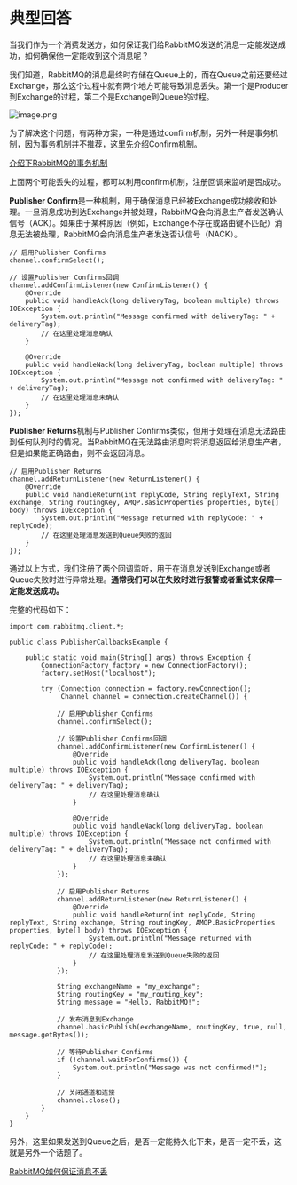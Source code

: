 # 典型回答

当我们作为一个消费发送方，如何保证我们给RabbitMQ发送的消息一定能发送成功，如何确保他一定能收到这个消息呢？

我们知道，RabbitMQ的消息最终时存储在Queue上的，而在Queue之前还要经过Exchange，那么这个过程中就有两个地方可能导致消息丢失。第一个是Producer到Exchange的过程，第二个是Exchange到Queue的过程。

![image.png](https://cdn.nlark.com/yuque/0/2023/png/5378072/1693634392644-7843a67d-4fb1-4da9-9809-9b190a1bd035.png#averageHue=%23fcfcfc&clientId=ud20ec6b6-6bc1-4&from=paste&height=397&id=udbfeb958&originHeight=437&originWidth=944&originalType=binary&ratio=1.100000023841858&rotation=0&showTitle=false&size=37395&status=done&style=none&taskId=u8aa13b7d-d033-4ef1-8e60-346ad50f4df&title=&width=858.1817995812286)

为了解决这个问题，有两种方案，一种是通过confirm机制，另外一种是事务机制，因为事务机制并不推荐，这里先介绍Confirm机制。

[介绍下RabbitMQ的事务机制](https://www.yuque.com/hollis666/fo22bm/alxsh6b98sck90fu?view=doc_embed)

上面两个可能丢失的过程，都可以利用confirm机制，注册回调来监听是否成功。

**Publisher Confirm**是一种机制，用于确保消息已经被Exchange成功接收和处理。一旦消息成功到达Exchange并被处理，RabbitMQ会向消息生产者发送确认信号（ACK）。如果由于某种原因（例如，Exchange不存在或路由键不匹配）消息无法被处理，RabbitMQ会向消息生产者发送否认信号（NACK）。

```
// 启用Publisher Confirms
channel.confirmSelect();

// 设置Publisher Confirms回调
channel.addConfirmListener(new ConfirmListener() {
    @Override
    public void handleAck(long deliveryTag, boolean multiple) throws IOException {
        System.out.println("Message confirmed with deliveryTag: " + deliveryTag);
        // 在这里处理消息确认
    }

    @Override
    public void handleNack(long deliveryTag, boolean multiple) throws IOException {
        System.out.println("Message not confirmed with deliveryTag: " + deliveryTag);
        // 在这里处理消息未确认
    }
});

```

**Publisher Returns**机制与Publisher Confirms类似，但用于处理在消息无法路由到任何队列时的情况。当RabbitMQ在无法路由消息时将消息返回给消息生产者，但是如果能正确路由，则不会返回消息。

```
// 启用Publisher Returns
channel.addReturnListener(new ReturnListener() {
    @Override
    public void handleReturn(int replyCode, String replyText, String exchange, String routingKey, AMQP.BasicProperties properties, byte[] body) throws IOException {
        System.out.println("Message returned with replyCode: " + replyCode);
        // 在这里处理消息发送到Queue失败的返回
    }
});
```

通过以上方式，我们注册了两个回调监听，用于在消息发送到Exchange或者Queue失败时进行异常处理。**通常我们可以在失败时进行报警或者重试来保障一定能发送成功。**

完整的代码如下：

```
import com.rabbitmq.client.*;

public class PublisherCallbacksExample {

    public static void main(String[] args) throws Exception {
        ConnectionFactory factory = new ConnectionFactory();
        factory.setHost("localhost");

        try (Connection connection = factory.newConnection();
             Channel channel = connection.createChannel()) {

            // 启用Publisher Confirms
            channel.confirmSelect();

            // 设置Publisher Confirms回调
            channel.addConfirmListener(new ConfirmListener() {
                @Override
                public void handleAck(long deliveryTag, boolean multiple) throws IOException {
                    System.out.println("Message confirmed with deliveryTag: " + deliveryTag);
                    // 在这里处理消息确认
                }

                @Override
                public void handleNack(long deliveryTag, boolean multiple) throws IOException {
                    System.out.println("Message not confirmed with deliveryTag: " + deliveryTag);
                    // 在这里处理消息未确认
                }
            });

            // 启用Publisher Returns
            channel.addReturnListener(new ReturnListener() {
                @Override
                public void handleReturn(int replyCode, String replyText, String exchange, String routingKey, AMQP.BasicProperties properties, byte[] body) throws IOException {
                    System.out.println("Message returned with replyCode: " + replyCode);
                    // 在这里处理消息发送到Queue失败的返回
                }
            });

            String exchangeName = "my_exchange";
            String routingKey = "my_routing_key";
            String message = "Hello, RabbitMQ!";

            // 发布消息到Exchange
            channel.basicPublish(exchangeName, routingKey, true, null, message.getBytes());

            // 等待Publisher Confirms
            if (!channel.waitForConfirms()) {
                System.out.println("Message was not confirmed!");
            }

            // 关闭通道和连接
            channel.close();
        }
    }
}

```

另外，这里如果发送到Queue之后，是否一定能持久化下来，是否一定不丢，这就是另外一个话题了。

[RabbitMQ如何保证消息不丢](https://www.yuque.com/hollis666/fo22bm/ku3fxiie005axgrz?view=doc_embed)
# 
